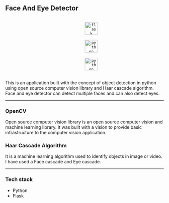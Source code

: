 <p align="center">
  <p align="center">
    <h2>Face And Eye Detector</h2>
  </p>
  <p align="center">
    <code>
      <img  alt="flask" width="40px" src="https://img.icons8.com/ios-filled/50/000000/flask.png">
    </code>
    <code>
      <img alt="python" width="40px" src="https://img.icons8.com/color/240/000000/python.png">
    </code>
    <code>
      <img alt="python" width="40px" src="https://img.icons8.com/color/240/000000/opencv.png">
    </code>
  </p>
</p>

This is an application built with the concept of object detection in python using open source computer vision library and Haar cascade algorithm. Face and eye detector can detect multiple faces and can also detect eyes.

---


### OpenCV

Open source computer vision library is an open source computer vision and machine learning library. It was built with a vision to provide basic infrastructure to the computer vision application.

### Haar Cascade Algorithm

It is a machine learning algorithm used to identify objects in image or video. I have used a Face cascade and Eye cascade. 


---


### Tech stack
- Python
- Flask
